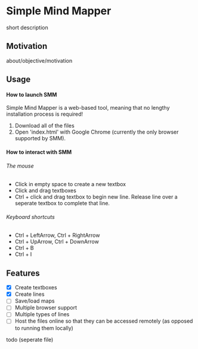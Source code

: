 # Simple Mind Mapper
short description

## Motivation
about/objective/motivation

## Usage
#### How to launch SMM
Simple Mind Mapper is a web-based tool, meaning that no lengthy installation process is required!
1. Download all of the files
2. Open 'index.html' with Google Chrome (currently the only browser supported by SMM).

#### How to interact with SMM
###### The mouse
- Click in empty space to create a new textbox
- Click and drag textboxes
- Ctrl + click and drag textbox to begin new line. Release line over a seperate textbox to complete that line.

###### Keyboard shortcuts
- Ctrl + LeftArrow, Ctrl + RightArrow
- Ctrl + UpArrow, Ctrl + DownArrow
- Ctrl + B
- Ctrl + I

## Features
- [x] Create textboxes
- [x] Create lines
- [ ] Save/load maps
- [ ] Multiple browser support
- [ ] Multiple types of lines
- [ ] Host the files online so that they can be accessed remotely (as opposed to running them locally)

todo (seperate file)
